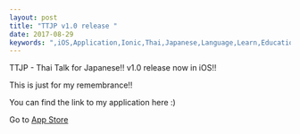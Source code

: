 ```yaml
---
layout: post
title: "TTJP v1.0 release "
date: 2017-08-29
keywords: ",iOS,Application,Ionic,Thai,Japanese,Language,Learn,Education,Speech"
---
```


TTJP - Thai Talk for Japanese!! v1.0 release now in iOS!!

This is just for my remembrance!!

You can find the link to my application here :)

Go to [App Store](https://itunes.apple.com/jp/app/thai-talk-for-japanese/id1241984456?l=en&mt=8)
